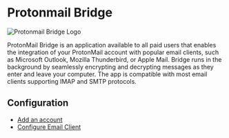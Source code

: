 # Protonmail Bridge
![Protonmail Bridge Logo](https://protonmail.com/images/bridge/hero.jpg)

ProtonMail Bridge is an application available to all paid users that enables the integration of your ProtonMail account with popular email clients, such as Microsoft Outlook, Mozilla Thunderbird, or Apple Mail. Bridge runs in the background by seamlessly encrypting and decrypting messages as they enter and leave your computer. The app is compatible with most email clients supporting IMAP and SMTP protocols.

## Configuration
- [Add an account](https://protonmail.com/bridge/install#1)
- [Configure Email Client](https://protonmail.com/bridge/clients)
